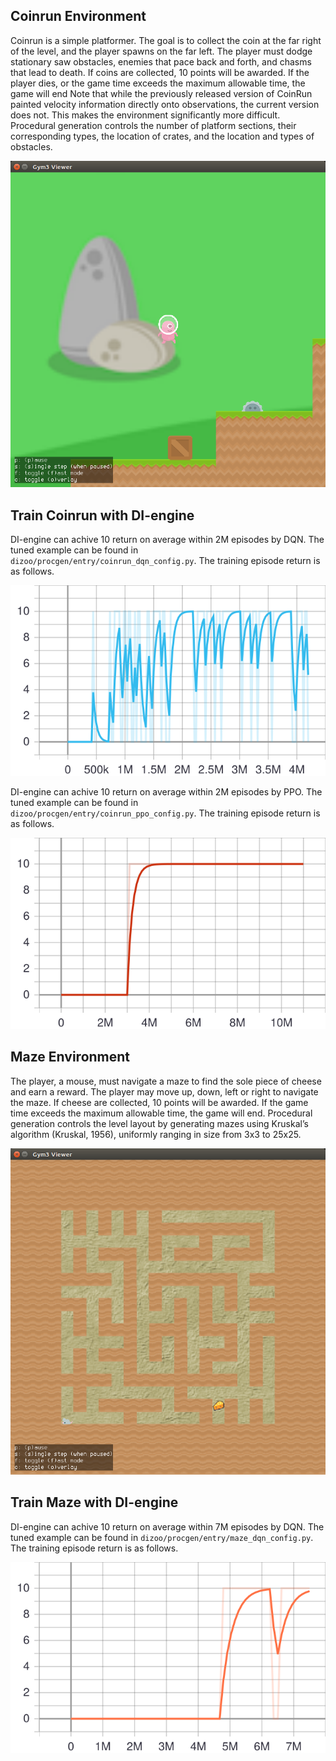 ## Coinrun Environment

Coinrun is a simple platformer. The goal is to collect the coin at the far right of the level, and the player spawns on the far left. 
The player must dodge stationary saw obstacles, enemies that pace back and forth, and chasms that lead to death.
If coins are collected, 10 points will be awarded. If the player dies, or the game time exceeds the maximum allowable time, the game will end
Note that while the previously released version of CoinRun painted velocity information directly onto observations, the current version does not. This makes the environment significantly more difficult.
Procedural generation controls the number of platform sections, their corresponding types, the location of crates, and the location and types of obstacles.

![original](./coinrun.png)

## Train Coinrun with DI-engine

DI-engine can achive 10 return on average within 2M episodes by DQN. The tuned example can be found in `dizoo/procgen/entry/coinrun_dqn_config.py`. The training episode return is as follows.

![tb](./coinrun_dqn.svg)

DI-engine can achive 10 return on average within 2M episodes by PPO. The tuned example can be found in `dizoo/procgen/entry/coinrun_ppo_config.py`. The training episode return is as follows.

![tb](./coinrun_ppo.svg)

## Maze Environment

The player, a mouse, must navigate a maze to find the sole piece of cheese and earn a reward. The player may move up, down, left or right to navigate the maze.
If cheese are collected, 10 points will be awarded. If the game time exceeds the maximum allowable time, the game will end.
Procedural generation controls the level layout by generating mazes using Kruskal’s algorithm (Kruskal, 1956), uniformly ranging in size from 3x3 to 25x25.

![original](./maze.png)

## Train Maze with DI-engine

DI-engine can achive 10 return on average within 7M episodes by DQN. The tuned example can be found in `dizoo/procgen/entry/maze_dqn_config.py`. The training episode return is as follows.

![tb](./maze_dqn.svg)
